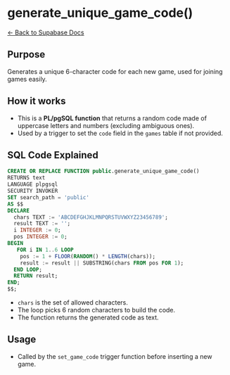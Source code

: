 # generate_unique_game_code()

[← Back to Supabase Docs](./supabase.md)

## Purpose

Generates a unique 6-character code for each new game, used for joining games easily.

## How it works

- This is a **PL/pgSQL function** that returns a random code made of uppercase letters and numbers (excluding ambiguous ones).
- Used by a trigger to set the `code` field in the `games` table if not provided.

## SQL Code Explained

```sql
CREATE OR REPLACE FUNCTION public.generate_unique_game_code()
RETURNS text
LANGUAGE plpgsql
SECURITY INVOKER
SET search_path = 'public'
AS $$
DECLARE
  chars TEXT := 'ABCDEFGHJKLMNPQRSTUVWXYZ23456789';
  result TEXT := '';
  i INTEGER := 0;
  pos INTEGER := 0;
BEGIN
   FOR i IN 1..6 LOOP
    pos := 1 + FLOOR(RANDOM() * LENGTH(chars));
    result := result || SUBSTRING(chars FROM pos FOR 1);
  END LOOP;
  RETURN result;
END;
$$;
```

- `chars` is the set of allowed characters.
- The loop picks 6 random characters to build the code.
- The function returns the generated code as text.

## Usage

- Called by the `set_game_code` trigger function before inserting a new game.
